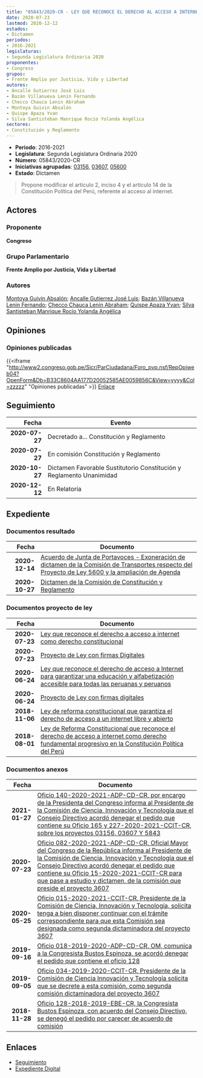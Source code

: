 ```yaml
---
title: "05843/2020-CR - LEY QUE RECONOCE EL DERECHO AL ACCESO A INTERNET COMO DERECHO CONSTITUCIONAL"
date: 2020-07-23
lastmod: 2020-12-12
estados:
- Dictamen
periodos:
- 2016-2021
legislaturas:
- Segunda Legislatura Ordinaria 2020
proponentes:
- Congreso
grupos:
- Frente Amplio por Justicia, Vida y Libertad
autores:
- Ancalle Gutierrez José Luis
- Bazán Villanueva Lenin Fernando
- Checco Chauca Lenin Abraham
- Montoya Guivin Absalón
- Quispe Apaza Yvan
- Silva Santisteban Manrique Rocío Yolanda Angélica
sectores:
- Constitución y Reglamento
---
```

- **Periodo**: 2016-2021
- **Legislatura**: Segunda Legislatura Ordinaria 2020
- **Número**: 05843/2020-CR
- **Iniciativas agrupadas**: [03156](../../03100/03156), [03607](../../03600/03607), [05600](../../05600/05600)
- **Estado**: Dictamen

> Propone modificar el artículo 2, inciso 4 y el artículo 14 de la Constitución Política del Perú, referente al acceso al internet.


## Actores

### Proponente

**Congreso**

### Grupo Parlamentario

**Frente Amplio por Justicia, Vida y Libertad**

### Autores

[Montoya Guivin Absalón](mailto:mailto:amontoya@congreso.gob.pe); [Ancalle Gutierrez José Luis](mailto:mailto:jancalle@congreso.gob.pe); [Bazán Villanueva Lenin Fernando](mailto:mailto:lbazan@congreso.gob.pe); [Checco Chauca Lenin Abraham](mailto:mailto:lchecco@congreso.gob.pe); [Quispe Apaza Yvan](mailto:mailto:mquispes@congreso.gob.pe); [Silva Santisteban Manrique Rocío Yolanda Angélica](mailto:mailto:rsilvas@congreso.gob.pe)

## Opiniones

### Opiniones publicadas

{{<iframe "http://www2.congreso.gob.pe/Sicr/ParCiudadana/Foro_pvp.nsf/RepOpiweb04?OpenForm&Db=B33C8604AA177D20052585AE0059856C&View=yyyy&Col=zzzzz" "Opiniones publicadas" >}}
[Enlace](http://www2.congreso.gob.pe/Sicr/ParCiudadana/Foro_pvp.nsf/RepOpiweb04?OpenForm&Db=B33C8604AA177D20052585AE0059856C&View=yyyy&Col=zzzzz)


## Seguimiento

| Fecha | Evento |
|------:|--------|
| **2020-07-27** | Decretado a... Constitución y Reglamento |
| **2020-07-27** | En comisión Constitución y Reglamento |
| **2020-10-27** | Dictamen Favorable Sustitutorio Constitución y Reglamento Unanimidad |
| **2020-12-12** | En Relatoría |

## Expediente

### Documentos resultado

| Fecha | Documento |
|------:|-----------|
| **2020-12-14** | [Acuerdo de Junta de Portavoces - Exoneración de dictamen de la Comisión de Transportes respecto del Proyecto de Ley 5600 y la ampliación de Agenda](http://www.leyes.congreso.gob.pe/Documentos/2016_2021/Acuerdos/Junta_Portavoces/AJP03156-20201214.pdf) |
| **2020-10-27** | [Dictamen de la Comisión de Constitución y Reglamento](http://www.leyes.congreso.gob.pe/Documentos/2016_2021/Dictamenes/Proyectos_de_Ley/03156DC04MAY20201027.pdf) |

### Documentos proyecto de ley

| Fecha | Documento |
|------:|-----------|
| **2020-07-23** | [Ley que reconoce el derecho a acceso a internet como derecho constitucional](http://www.leyes.congreso.gob.pe/Documentos/2016_2021/Proyectos_de_Ley_y_de_Resoluciones_Legislativas/PL05843-20200723.pdf) |
| **2020-07-23** | [Proyecto de Ley con firmas Digitales](http://www.leyes.congreso.gob.pe/Documentos/2016_2021/Proyectos_de_Ley_y_de_Resoluciones_Legislativas/Proyectos_Firmas_digitales/PL05843.pdf) |
| **2020-06-24** | [Ley que reconoce el derecho de acceso a Internet para garantizar una educación y alfabetización accesible para todas las peruanas y peruanos](http://www.leyes.congreso.gob.pe/Documentos/2016_2021/Proyectos_de_Ley_y_de_Resoluciones_Legislativas/PL05600-20200624.pdf) |
| **2020-06-24** | [Proyecto de Ley con firmas digitales](http://www.leyes.congreso.gob.pe/Documentos/2016_2021/Proyectos_de_Ley_y_de_Resoluciones_Legislativas/Proyectos_Firmas_digitales/PL05600.pdf) |
| **2018-11-06** | [Ley de reforma constitucional que garantiza el derecho de acceso a un internet libre y abierto](http://www.leyes.congreso.gob.pe/Documentos/2016_2021/Proyectos_de_Ley_y_de_Resoluciones_Legislativas/PL0360720181106.pdf) |
| **2018-08-01** | [Ley de Reforma Constitucional que reconoce el derecho de acceso a internet como derecho fundamental progresivo en la Constitución Política del Perú](http://www.leyes.congreso.gob.pe/Documentos/2016_2021/Proyectos_de_Ley_y_de_Resoluciones_Legislativas/PL0315620180801.pdf) |

### Documentos anexos

| Fecha | Documento |
|------:|-----------|
| **2021-01-27** | [Oficio 140-2020-2021-ADP-CD-CR, por encargo de la Presidenta del Congreso informa al Presidente de la Comisión de Ciencia, Innovación y Tecnología que el Consejo Directivo acordó denegar el pedido que contiene su Oficio 165 y 227-2020-2021-CCIT-CR, sobre los proyectos 03156, 03607 Y 5843](https://leyes.congreso.gob.pe/Documentos/2016_2021/Oficios/Oficialia_Mayor/OFICIO-140-2020-2021-ADP-CD-CR.pdf) |
| **2020-07-23** | [Oficio 082-2020-2021-ADP-CD-CR, Oficial Mayor del Congreso de la República informa al Presidente de la Comisión de Ciencia, Innovación y Tecnología que el Consejo Directivo acordó denegar el pedido que contiene su Oficio 15-2020-2021-CCIT-CR para que pase a estudio y dictamen, de la comisión que preside el proyecto 3607](http://www.leyes.congreso.gob.pe/Documentos/2016_2021/Oficios/Oficialia_Mayor/OFICIO-082-2020-2021-ADP-CD-CR.pdf) |
| **2020-05-25** | [Oficio 015-2020-2021-CCIT-CR, Presidente de la Comisión de Ciencia, Innovación y Tecnología, solicita tenga a bien disponer continuar con el trámite correspondiente para que esta Comisión sea designada como segunda dictaminadora del proyecto 3607](http://www.leyes.congreso.gob.pe/Documentos/2016_2021/Consejo_Directivo/Documentos_de_Congresistas/OFICIO-015-2020-2021-CCIT-CR.pdf) |
| **2019-09-16** | [Oficio 018-2019-2020-ADP-CD-CR, OM, comunica a la Congresista Bustos Espinoza, se acordó denegar el pedido que contiene el oficio 128](http://www.leyes.congreso.gob.pe/Documentos/2016_2021/Oficios/Oficialia_Mayor/OFICIO-018-2019-2020-ADP-CD-CR.pdf) |
| **2019-09-05** | [Oficio 034-2019-2020-CCIT-CR, Presidente de la Comisión de Ciencia Innovación y Tecnología solicita que se decrete a esta comisión, como segunda comisión dictaminadora del proyecto 3607](http://www.leyes.congreso.gob.pe/Documentos/2016_2021/Oficios/Comisiones_Ordinarias/OFICIO-034-2019-2020-CCIT-CR.pdf) |
| **2018-11-28** | [Oficio 128-2018-2019-EBE-CR, la Congresista Bustos Espinoza, con acuerdo del Consejo Directivo, se denegó el pedido por carecer de acuerdo de comisión](http://www.leyes.congreso.gob.pe/Documentos/2016_2021/Consejo_Directivo/Pedidos_Pase_a_Comision/OFICIO-128-2018-EBE-CR.pdf) |

## Enlaces

- [Seguimiento](http://www2.congreso.gob.pe/Sicr/TraDocEstProc/CLProLey2016.nsf/f7fff46988ca05b1052578e100829cc7/2c963a4c7b76e292052585ae0079f3f6?OpenDocument)
- [Expediente Digital](http://www2.congreso.gob.pe/Sicr/TraDocEstProc/Expvirt_2011.nsf/visbusqptramdoc1621/05843?opendocument)

